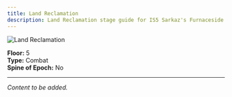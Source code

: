 ```yaml
---
title: Land Reclamation
description: Land Reclamation stage guide for IS5 Sarkaz's Furnaceside Fables
---
```


<img src="/stages/land-reclamation.png" alt="Land Reclamation" />

**Floor:** 5  
**Type:** Combat  
**Spine of Epoch:** No  

---

*Content to be added.*
